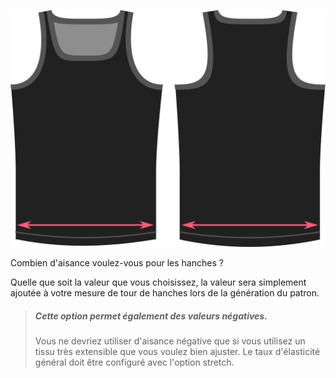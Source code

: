 ![The hips ease option on Aaron](./hipsease.svg)

Combien d'aisance voulez-vous pour les hanches ?

Quelle que soit la valeur que vous choisissez, la valeur sera simplement ajoutée à votre mesure de tour de hanches lors de la génération du patron.

> ##### Cette option permet également des valeurs négatives.
> 
> Vous ne devriez utiliser d'aisance négative que si vous utilisez un tissu très extensible que vous voulez bien ajuster. Le taux d'élasticité général doit être configuré avec l'option stretch.
